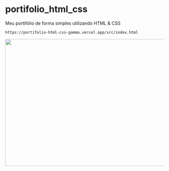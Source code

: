 # portifolio_html_css
Meu portifólio de forma simples utilizando HTML &amp; CSS

``https://portifolio-html-css-gamma.vercel.app/src/index.html``

<img width = "702" height ="404" src = "https://github.com/user-attachments/assets/b6f3cc3e-6c93-48d3-8651-606ed9035d24"> </img>
